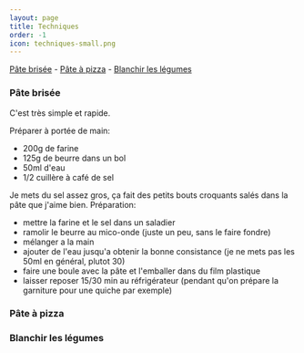 ```yaml
---
layout: page
title: Techniques
order: -1
icon: techniques-small.png
---
```


[Pâte brisée](/techniques#pate-quiche) - [Pâte à
pizza](/techniques#pate-pizza) - [Blanchir les légumes](/techniques#blanchir)


### <a name="pate-quiche"></a> Pâte brisée

C'est très simple et rapide.

Préparer à portée de main:

- 200g de farine
- 125g de beurre dans un bol
- 50ml d'eau
- 1/2 cuillère à café de sel

Je mets du sel assez gros, ça fait des petits bouts croquants salés dans la pâte que j'aime bien. Préparation:

- mettre la farine et le sel dans un saladier
- ramolir le beurre au mico-onde (juste un peu, sans le faire fondre)
- mélanger a la main
- ajouter de l'eau jusqu'a obtenir la bonne consistance (je ne mets pas les 50ml
  en général, plutot 30)
- faire une boule avec la pâte et l'emballer dans du film plastique
- laisser reposer 15/30 min au réfrigérateur (pendant qu'on prépare
  la garniture pour une quiche par exemple)

### <a name="pate-pizza"></a> Pâte à pizza

### <a name="blanchir"></a> Blanchir les légumes
